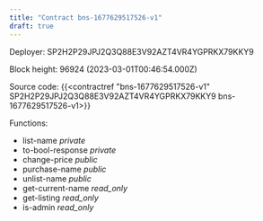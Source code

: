 ```yaml
---
title: "Contract bns-1677629517526-v1"
draft: true
---
```

Deployer: SP2H2P29JPJ2Q3Q88E3V92AZT4VR4YGPRKX79KKY9


 



Block height: 96924 (2023-03-01T00:46:54.000Z)

Source code: {{<contractref "bns-1677629517526-v1" SP2H2P29JPJ2Q3Q88E3V92AZT4VR4YGPRKX79KKY9 bns-1677629517526-v1>}}

Functions:

* list-name _private_
* to-bool-response _private_
* change-price _public_
* purchase-name _public_
* unlist-name _public_
* get-current-name _read_only_
* get-listing _read_only_
* is-admin _read_only_
